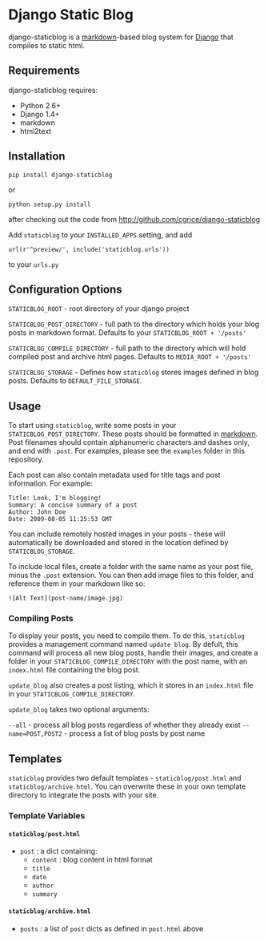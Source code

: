 Django Static Blog
================

django-staticblog is a [markdown](http://daringfireball.net/projects/markdown)-based blog system for [Django](https://www.djangoproject.com/) that compiles to static html.

Requirements
----
django-staticblog requires:

 * Python 2.6+
 * Django 1.4+
 * markdown
 * html2text

Installation
----

`pip install django-staticblog`

or

`python setup.py install `

after checking out the code from http://github.com/cgrice/django-staticblog

Add `staticblog` to your `INSTALLED_APPS` setting, and add 

    url(r'^preview/', include('staticblog.urls'))

to your `urls.py`

Configuration Options
----

`STATICBLOG_ROOT` - root directory of your django project

`STATICBLOG_POST_DIRECTORY` - full path to the directory which holds your blog posts in markdown format. Defaults to your `STATICBLOG_ROOT + '/posts'`

`STATICBLOG_COMPILE_DIRECTORY` - full path to the directory which will hold compiled post and archive html pages. Defaults to `MEDIA_ROOT + '/posts'`

`STATICBLOG_STORAGE` - Defines how `staticblog` stores images defined in blog posts. Defaults to `DEFAULT_FILE_STORAGE`.


## Usage

To start using `staticblog`, write some posts in your `STATICBLOG_POST_DIRECTORY`. These posts should be formatted in [markdown](http://daringfireball.net/projects/markdown). Post filenames should contain alphanumeric characters and dashes only, and end with `.post`. For examples, please see the `examples` folder in this repository.

Each post can also contain metadata used for title tags and post information. For example:

```
Title: Look, I'm blogging!
Summary: A concise summary of a post
Author: John Doe
Date: 2009-08-05 11:25:53 GMT
```

You can include remotely hosted images in your posts - these will automatically be downloaded and stored in the location defined by `STATICBLOG_STORAGE`. 

To include local files, create a folder with the same name as your post file, minus the `.post` extension. You can then add image files to this folder, and reference them in your markdown like so:

    ![Alt Text](post-name/image.jpg)

### Compiling Posts

To display your posts, you need to compile them. To do this, `staticblog` provides a management command named `update_blog`. By defult, this command will process all new blog posts, handle their images, and create a folder in your `STATICBLOG_COMPILE_DIRECTORY` with the post name, with an `index.html` file containing the blog post.

`update_blog` also creates a post listing, which it stores in an `index.html` file in your `STATICBLOG_COMPILE_DIRECTORY`. 

`update_blog` takes two optional arguments:

  `--all` - process all blog posts regardless of whether they already exist
  `--name=POST,POST2` - process a list of blog posts by post name

Templates
----
`staticblog` provides two default templates - `staticblog/post.html` and `staticblog/archive.html`. You can overwrite these in your own template directory to integrate the posts with your site.

### Template Variables

#### `staticblog/post.html` 

 * `post` : a dict containing:
    * `content` : blog content in html format
    * `title`
    * `date` 
    * `author`
    * `summary`

#### `staticblog/archive.html`

 * `posts` : a list of `post` dicts as defined in `post.html` above


